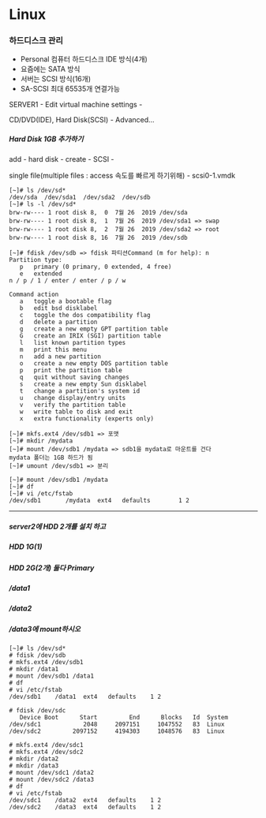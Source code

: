 # Linux

### 하드디스크 관리

* Personal 컴퓨터 하드디스크 IDE 방식(4개)
* 요즘에는 SATA 방식
* 서버는 SCSI 방식(16개)
* SA-SCSI 최대 65535개 연결가능



SERVER1 - Edit virtual machine settings - 

CD/DVD(IDE), Hard Disk(SCSI) - Advanced... 



##### Hard Disk 1GB 추가하기

add - hard disk - create - SCSI - 

single file(multiple files : access 속도를 빠르게 하기위해) - scsi0-1.vmdk 

```
[~]# ls /dev/sd*
/dev/sda  /dev/sda1  /dev/sda2  /dev/sdb
[~]# ls -l /dev/sd*
brw-rw---- 1 root disk 8,  0  7월 26  2019 /dev/sda
brw-rw---- 1 root disk 8,  1  7월 26  2019 /dev/sda1 => swap
brw-rw---- 1 root disk 8,  2  7월 26  2019 /dev/sda2 => root
brw-rw---- 1 root disk 8, 16  7월 26  2019 /dev/sdb

[~]# fdisk /dev/sdb => fdisk 파티션Command (m for help): n
Partition type:
   p   primary (0 primary, 0 extended, 4 free)
   e   extended
n / p / 1 / enter / enter / p / w

Command action
   a   toggle a bootable flag
   b   edit bsd disklabel
   c   toggle the dos compatibility flag
   d   delete a partition
   g   create a new empty GPT partition table
   G   create an IRIX (SGI) partition table
   l   list known partition types
   m   print this menu
   n   add a new partition
   o   create a new empty DOS partition table
   p   print the partition table
   q   quit without saving changes
   s   create a new empty Sun disklabel
   t   change a partition's system id
   u   change display/entry units
   v   verify the partition table
   w   write table to disk and exit
   x   extra functionality (experts only)

[~]# mkfs.ext4 /dev/sdb1 => 포맷
[~]# mkdir /mydata
[~]# mount /dev/sdb1 /mydata => sdb1을 mydata로 마운트를 건다
mydata 폴더는 1GB 하드가 됨
[~]# umount /dev/sdb1 => 분리

[~]# mount /dev/sdb1 /mydata
[~]# df
[~]# vi /etc/fstab 
/dev/sdb1       /mydata  ext4   defaults        1 2

```

--------

##### server2에 HDD 2개를 설치 하고 

##### HDD 1G(1)

##### HDD 2G(2개) 둘다 Primary

##### /data1

##### /data2

##### /data3에 mount하시오

```
[~]# ls /dev/sd*
# fdisk /dev/sdb
# mkfs.ext4 /dev/sdb1
# mkdir /data1
# mount /dev/sdb1 /data1
# df
# vi /etc/fstab 
/dev/sdb1    /data1  ext4   defaults    1 2

# fdisk /dev/sdc
   Device Boot      Start         End      Blocks   Id  System
/dev/sdc1            2048     2097151     1047552   83  Linux
/dev/sdc2         2097152     4194303     1048576   83  Linux

# mkfs.ext4 /dev/sdc1
# mkfs.ext4 /dev/sdc2
# mkdir /data2
# mkdir /data3
# mount /dev/sdc1 /data2
# mount /dev/sdc2 /data3
# df
# vi /etc/fstab
/dev/sdc1    /data2  ext4   defaults    1 2
/dev/sdc2    /data3  ext4   defaults    1 2




```
